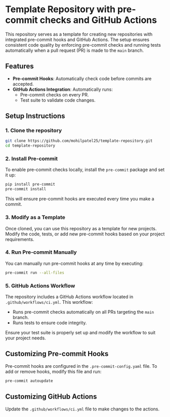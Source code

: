 # Template Repository with pre-commit checks and GitHub Actions

This repository serves as a template for creating new repositories with integrated pre-commit hooks and GitHub Actions. The setup ensures consistent code quality by enforcing pre-commit checks and running tests automatically when a pull request (PR) is made to the `main` branch.

## Features

- **Pre-commit Hooks**: Automatically check code before commits are accepted.
- **GitHub Actions Integration**: Automatically runs:
  - Pre-commit checks on every PR.
  - Test suite to validate code changes.

## Setup Instructions

### 1. Clone the repository

```bash
git clone https://github.com/mohilpatel25/template-repository.git
cd template-repository
```

### 2. Install Pre-commit

To enable pre-commit checks locally, install the `pre-commit` package and set it up:

```bash
pip install pre-commit
pre-commit install
```

This will ensure pre-commit hooks are executed every time you make a commit.

### 3. Modify as a Template

Once cloned, you can use this repository as a template for new projects. Modify the code, tests, or add new pre-commit hooks based on your project requirements.

### 4. Run Pre-commit Manually

You can manually run pre-commit hooks at any time by executing:

```bash
pre-commit run --all-files
```

### 5. GitHub Actions Workflow

The repository includes a GitHub Actions workflow located in `.github/workflows/ci.yml`. This workflow:

- Runs pre-commit checks automatically on all PRs targeting the `main` branch.
- Runs tests to ensure code integrity.

Ensure your test suite is properly set up and modify the workflow to suit your project needs.

## Customizing Pre-commit Hooks

Pre-commit hooks are configured in the `.pre-commit-config.yaml` file. To add or remove hooks, modify this file and run:

```bash
pre-commit autoupdate
```

## Customizing GitHub Actions

Update the `.github/workflows/ci.yml` file to make changes to the actions.
